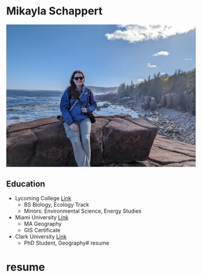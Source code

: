 # Mikayla Schappert
![My visit to Acadia](PXL_20231008_191032838.jpg)

## Education
- Lycoming College [Link](https://www.lycoming.edu/)
    - BS Biology, Ecology Track
    - Minors: Environmental Science, Energy Studies
- Miami University [Link](https://miamioh.edu/)
    - MA Geography
    - GIS Certificate 
- Clark University [Link](https://www.clarku.edu/)
    - PhD Student, Geography# resume
# resume
